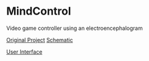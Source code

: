 # MindControl
Video game controller using an electroencephalogram

[Original Project](https://www.instructables.com/DIY-EEG-and-ECG-Circuit/)
[Schematic](https://content.instructables.com/ORIG/FR5/NQTR/H3QFL7UP/FR5NQTRH3QFL7UP.jpg?auto=webp&frame=1&width=1024&fit=bounds&md=c804d7c0258f042a21435a6d3dad96cc)

[User Interface](https://imgur.com/a/jTuJ8SR)
